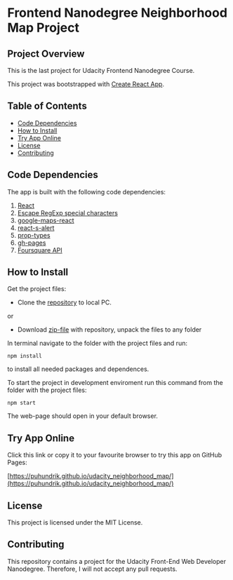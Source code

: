 # Frontend Nanodegree Neighborhood Map Project

## Project Overview

This is the last project for Udacity Frontend Nanodegree Course.

This project was bootstrapped with [Create React App](https://github.com/facebookincubator/create-react-app).

## Table of Contents

* [Code Dependencies](#code-dependencies)
* [How to Install](#how-to-install)
* [Try App Online](#try-app-online)
* [License](#license)
* [Contributing](#contributing)

## Code Dependencies

The app is built with the following code dependencies:

1. [React](https://github.com/facebook/React)
2. [Escape RegExp special characters](https://github.com/sindresorhus/escape-string-regexp)
3. [google-maps-react](https://github.com/fullstackreact/google-maps-react)
4. [react-s-alert](https://github.com/juliancwirko/react-s-alert)
5. [prop-types](https://github.com/facebook/prop-types)
6. [gh-pages](https://github.com/tschaub/gh-pages)
7. [Foursquare API](https://foursquare.com/)

## How to Install

Get the project files:

* Clone the [repository](https://github.com/puhundrik/udacity_neighborhood_map.git) to local PC.

or

* Download [zip-file](https://github.com/puhundrik/udacity_neighborhood_map/archive/master.zip) with repository, unpack the files to any folder

In terminal navigate to the folder with the project files and run:

```
npm install
```

to install all needed packages and dependences.

To start the project in development enviroment run this command from the folder with the project files:

```
npm start
```

The web-page should open in your default browser.

## Try App Online

Click this link or copy it to your favourite browser to try this app on GitHub Pages:

[https://puhundrik.github.io/udacity_neighborhood_map/](https://puhundrik.github.io/udacity_neighborhood_map/)

## License

This project is licensed under the MIT License.

## Contributing

This repository contains a project for the Udacity Front-End Web Developer Nanodegree.
Therefore, I will not accept any pull requests.
